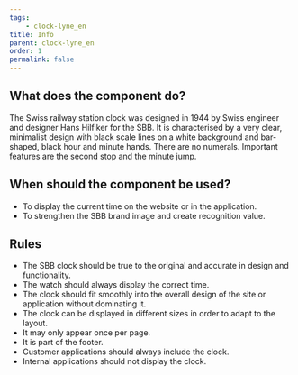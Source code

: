 ```yaml
---
tags: 
    - clock-lyne_en
title: Info
parent: clock-lyne_en
order: 1
permalink: false
---
```


## What does the component do?
The Swiss railway station clock was designed in 1944 by Swiss engineer and designer Hans Hilfiker for the SBB. It is characterised by a very clear, minimalist design with black scale lines on a white background and bar-shaped, black hour and minute hands. There are no numerals. Important features are the second stop and the minute jump.

## When should the component be used?
* To display the current time on the website or in the application.
* To strengthen the SBB brand image and create recognition value.

## Rules
* The SBB clock should be true to the original and accurate in design and functionality.
* The watch should always display the correct time.
* The clock should fit smoothly into the overall design of the site or application without dominating it.
* The clock can be displayed in different sizes in order to adapt to the layout.
* It may only appear once per page.
* It is part of the footer.
* Customer applications should always include the clock.
* Internal applications should not display the clock.